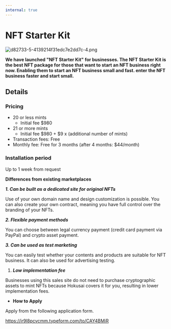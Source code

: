 ```yaml
---
internal: true
---
```


# NFT Starter Kit

![d82733-5-4139214f31edc7e2dd7c-4.png](https://stoplight.io/api/v1/projects/cHJqOjg0NjEy/images/xxjKTgYH2UI)

**We have launched "NFT Starter Kit" for businesses. The NFT Starter Kit is the best NFT package for those that want to start an NFT business right now. Enabling them to start an NFT business small and fast. enter the NFT business faster and start small.**

## **Details**

### **Pricing**

- 20 or less mints
  - Initial fee $980
- 21 or more mints
  - Initial fee $980 + $9 x (additional number of mints)
- Transaction fees: Free
- Monthly fee: Free for 3 months (after 4 months: $44/month)

### Installation **period**

Up to 1 week from request

**Differences from existing marketplaces**

_**1. Can be built as a dedicated site for original NFTs**_

Use of your own domain name and design customization is possible. You can also create your own contract, meaning you have full control over the branding of your NFTs.

_**2. Flexible payment methods**_

You can choose between legal currency payment (credit card payment via PayPal) and crypto asset payment.

_**3. Can be used as test marketing**_

You can easily test whether your contents and products are suitable for NFT business. It can also be used for advertising testing.

1. _**Low implementation fee**_

Businesses using this sales site do not need to purchase cryptographic assets to mint NFTs because Hokusai covers it for you, resulting in lower implementation fees.

- **How to Apply**

Apply from the following application form.

<https://ir9l8pcvcmm.typeform.com/to/CAY4BMiR>
